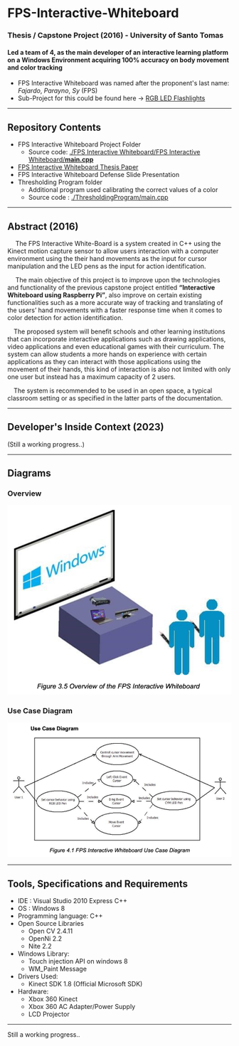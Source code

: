 # FPS-Interactive-Whiteboard
### Thesis / Capstone Project (2016) - University of Santo Tomas
#### Led a team of 4, as the main developer of an interactive learning platform on a Windows Environment acquiring 100% accuracy on body movement and color tracking
* FPS Interactive Whiteboard was named after the  proponent's last name: *Fajardo*, *Parayno*, *Sy* (FPS)
* Sub-Project for this could be found here -> [RGB LED Flashlights](https://github.com/angeloparayno/RGB-LED-Flashlights)
---
## Repository Contents
* FPS Interactive Whiteboard Project Folder
  * Source code: [./FPS Interactive Whiteboard/FPS Interactive Whiteboard/**main.cpp**](https://github.com/angeloparayno/FPS-Interactive-Whiteboard/blob/main/FPS%20Interactive%20Whiteboard/FPS%20Interactive%20Whiteboard/main.cpp)
* [FPS Interactive Whiteboard Thesis Paper](https://github.com/angeloparayno/FPS-Interactive-Whiteboard/blob/main/FPS%20Interactive%20Whiteboard%20(Thesis%20Paper).pdf)
* FPS Interactive Whiteboard Defense Slide Presentation
* Thresholding Program folder
  * Additional program used calibrating the correct values of a color
  * Source code : [./ThresholdingProgram/main.cpp](https://github.com/angeloparayno/FPS-Interactive-Whiteboard/blob/main/ThresholdingProgram/main.cpp)
---
## Abstract (2016)

&emsp; The FPS Interactive White-Board is a system created in C++ using the Kinect motion capture sensor to allow users interaction with a computer environment using the their hand movements as the input for cursor manipulation and the LED pens as the input for action identification. 

&emsp; The main objective of this project is to improve upon the technologies and functionality of the previous capstone project entitled **“Interactive Whiteboard using Raspberry Pi”**, also improve on certain existing functionalities such as a more accurate way of tracking and translating of the users’ hand movements with a faster response time when it comes to color detection for action identification.

&emsp;The proposed system will benefit schools and other learning institutions that can incorporate interactive applications such as drawing applications, video applications and even educational games with their curriculum. The system can allow students a more hands on experience with certain applications as they can interact with those applications using the movement of their hands, this kind of interaction is also not limited with only one user but instead has a maximum capacity of 2 users.

&emsp;The system is recommended to be used in an open space, a typical classroom setting or as specified in the latter parts of the documentation.

---
## Developer's Inside Context (2023)

(Still a working progress..)

---
## Diagrams

### Overview
![](https://github.com/angeloparayno/FPS-Interactive-Whiteboard/blob/main/Diagrams%20(FPS)/Screen%20Shot%202023-03-27%20at%203.06.38%20PM.png)
### Use Case Diagram
![](https://github.com/angeloparayno/FPS-Interactive-Whiteboard/blob/main/Diagrams%20(FPS)/Screen%20Shot%202023-03-27%20at%203.06.06%20PM.png)

---
## Tools, Specifications and Requirements
* IDE : Visual Studio 2010 Express C++
* OS : Windows 8
* Programming language: C++
* Open Source Libraries 
  * Open CV 2.4.11
  * OpenNi 2.2
  * Nite 2.2
* Windows Library: 
  * Touch injection API on windows 8
  * WM_Paint Message
* Drivers Used:
  * Kinect SDK 1.8 (Official Microsoft SDK)
* Hardware:
  * Xbox 360 Kinect
  * Xbox 360 AC Adapter/Power Supply
  * LCD Projector
 
---
Still a working progress..
